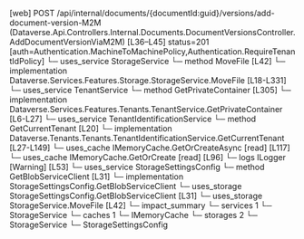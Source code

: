 [web] POST /api/internal/documents/{documentId:guid}/versions/add-document-version-M2M  (Dataverse.Api.Controllers.Internal.Documents.DocumentVersionsController.AddDocumentVersionViaM2M)  [L36–L45] status=201 [auth=Authentication.MachineToMachinePolicy,Authentication.RequireTenantIdPolicy]
  └─ uses_service StorageService
    └─ method MoveFile [L42]
      └─ implementation Dataverse.Services.Features.Storage.StorageService.MoveFile [L18-L331]
        └─ uses_service TenantService
          └─ method GetPrivateContainer [L305]
            └─ implementation Dataverse.Services.Features.Tenants.TenantService.GetPrivateContainer [L6-L27]
              └─ uses_service TenantIdentificationService
                └─ method GetCurrentTenant [L20]
                  └─ implementation Dataverse.Tenants.Tenants.TenantIdentificationService.GetCurrentTenant [L27-L149]
                    └─ uses_cache IMemoryCache.GetOrCreateAsync [read] [L117]
                    └─ uses_cache IMemoryCache.GetOrCreate [read] [L96]
                    └─ logs ILogger<ITenantIdentificationService> [Warning] [L53]
        └─ uses_service StorageSettingsConfig
          └─ method GetBlobServiceClient [L31]
            └─ implementation StorageSettingsConfig.GetBlobServiceClient
        └─ uses_storage StorageSettingsConfig.GetBlobServiceClient [L31]
  └─ uses_storage StorageService.MoveFile [L42]
  └─ impact_summary
    └─ services 1
      └─ StorageService
    └─ caches 1
      └─ IMemoryCache
    └─ storages 2
      └─ StorageService
      └─ StorageSettingsConfig

